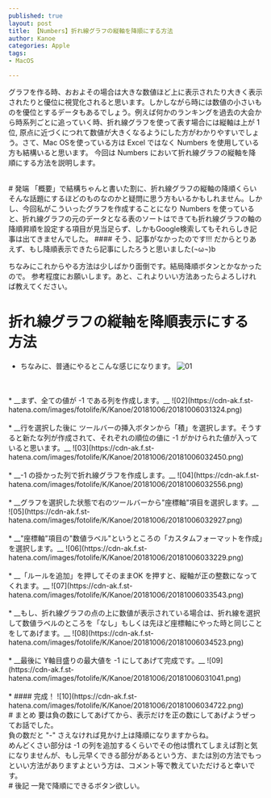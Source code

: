 ```yaml
---
published: true
layout: post
title: 【Numbers】折れ線グラフの縦軸を降順にする方法
author: Kanoe
categories: Apple
tags:
- MacOS

---
```


グラフを作る時、おおよその場合は大きな数値ほど上に表示されたり大きく表示されたりと優位に視覚化されると思います。しかしながら時には数値の小さいものを優位とするデータもあるでしょう。例えば何かのランキングを過去の大会から時系列ごとに追っていく時、折れ線グラフを使って表す場合には縦軸は上が 1位, 原点に近づくにつれて数値が大きくなるようにした方がわかりやすいでしょう。さて、Mac OSを使っている方は Excel ではなく Numbers を使用している方も結構いると思います。 今回は Numbers において折れ線グラフの縦軸を降順にする方法を説明します。

<!-- more -->

<br>
# 発端
「概要」で結構ちゃんと書いた割に、折れ線グラフの縦軸の降順くらいそんな話題にするほどのものなのかと疑問に思う方もいるかもしれません。しかし、今回私がこういったグラフを作成することになり Numbers を使っていると、折れ線グラフの元のデータとなる表のソートはできても折れ線グラフの軸の降順昇順を設定する項目が見当足らず、しかもGoogle検索してもそれらしき記事は出てきませんでした。
#### そう、記事がなかったのです!!!
だからとりあえず、もし降順表示できたら記事にしたろうと思いました‪(¬ω¬)‬b

ちなみにこれからやる方法は少しばかり面倒です。結局降順ボタンとかなかったので。
参考程度にお願いします。あと、これよりいい方法あったらよろしければ教えてください。
<br>
# 折れ線グラフの縦軸を降順表示にする方法
* ちなみに、普通にやるとこんな感じになります。
![01](https://cdn-ak.f.st-hatena.com/images/fotolife/K/Kanoe/20181006/20181006031130.png)
<br>
<br>
* __まず、全ての値が -1 である列を作成します。__
![02](https://cdn-ak.f.st-hatena.com/images/fotolife/K/Kanoe/20181006/20181006031324.png)
<br>
<br>
* __行を選択した後に ツールバーの挿入ボタンから「積」を選択します。そうすると新たな列が作成されて、それぞれの順位の値に -1 がかけられた値が入っていると思います。__
![03](https://cdn-ak.f.st-hatena.com/images/fotolife/K/Kanoe/20181006/20181006032450.png)
<br>
<br>
* __-1 の掛かった列で折れ線グラフを作成します。__
![04](https://cdn-ak.f.st-hatena.com/images/fotolife/K/Kanoe/20181006/20181006032556.png)
<br>
<br>
* __グラフを選択した状態で右のツールバーから"座標軸"項目を選択します。__
![05](https://cdn-ak.f.st-hatena.com/images/fotolife/K/Kanoe/20181006/20181006032927.png)
<br>
<br>
* __"座標軸"項目の"数値ラベル"というところの「カスタムフォーマットを作成」を選択します。__
![06](https://cdn-ak.f.st-hatena.com/images/fotolife/K/Kanoe/20181006/20181006033229.png)
<br>
<br>
* __「ルールを追加」を押してそのままOK を押すと、縦軸が正の整数になってくれます。__
![07](https://cdn-ak.f.st-hatena.com/images/fotolife/K/Kanoe/20181006/20181006033543.png)
<br>
<br>
* __もし、折れ線グラフの点の上に数値が表示されている場合は、折れ線を選択して数値ラベルのところを「なし」もしくは先ほど座標軸にやった時と同じことをしてあげます。__
![08](https://cdn-ak.f.st-hatena.com/images/fotolife/K/Kanoe/20181006/20181006034523.png)
<br>
<br>
* __最後に Y軸目盛りの最大値を -1 にしてあげて完成です。__
![09](https://cdn-ak.f.st-hatena.com/images/fotolife/K/Kanoe/20181006/20181006031041.png)
<br>
<br>
* #### 完成！
![10](https://cdn-ak.f.st-hatena.com/images/fotolife/K/Kanoe/20181006/20181006034722.png)

<br>
# まとめ
要は負の数にしてあげてから、表示だけを正の数にしてあげようぜってお話でした。<br>
負の数だと "-" さえなければ見かけ上は降順になりますからね。<br>
めんどくさい部分は -1 の列を追加するくらいでその他は慣れてしまえば割と気になりませんが、もし元早くできる部分があるという方、または別の方法でもっといい方法がありますよという方は、コメント等で教えていただけると幸いです。

<br>
# 後記
一発で降順にできるボタン欲しい。

